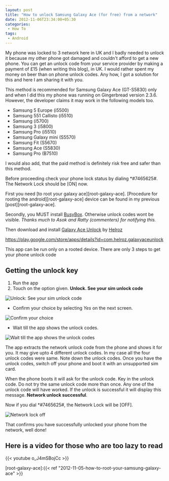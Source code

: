 ```yaml
---
layout: post
title: "How to unlock Samsung Galaxy Ace (for free) from a network"
date: 2012-11-06T23:34:00+05:30
categories:
 - How To
tags:
 - Android
---
```

My phone was locked to 3 network here in UK and I badly needed to unlock it
because my other phone got damaged and couldn't afford to get a new phone. You
can get an unlock code from your service provider by making a payment of £15
(when writing this blog), in UK. I would rather spent my money on beer than on
phone unlock codes. Any how, I got a solution for this and here I am sharing it
with you.

This method is recommended for Samsung Galaxy Ace (GT-S5830) only and when I did
this my phone was running on Gingerbread version 2.3.6. However, the developer
claims it may work in the following models too.

* Samsung 5 Europe (i5500)
* Samsung 551 Callisto (i5510)
* Samsung (i5700)
* Samsung 3 (i5800)
* Samsung Pro (i5510)
* Samsung Galaxy mini (S5570)
* Samsung Fit (S5670)
* Samsung Ace (S5830)
* Samsung Pro (B7510)

I would also add, that the paid method is definitely risk free and safer than
this method.

Before proceeding check your phone lock status by dialing *#7465625#. The
Network Lock should be [ON] now.

First you need [to root your galaxy ace][root-galaxy-ace]. [Procedure for
rooting the android][root-galaxy-ace] device can be found in my previous
[post][root-galaxy-ace].

Secondly, you MUST install [BusyBox](https://goo.gl/JOPF8). Otherwise unlock
codes wont be visible. *Thanks much to Asok and Ratty (commenters) for notifying
this.*

Then download and install [Galaxy Ace Unlock](https://goo.gl/lT2Yz) by
[Helroz](https://goo.gl/D5Cg4)

https://play.google.com/store/apps/details?id=com.helroz.galaxyaceunlock

This app can be run only on a rooted device. There are only 3 steps to get your
phone unlock code

## Getting the unlock key
1. Run the app
2. Touch on the option given. **Unlock. See your sim unlock code**

![Unlock: See your sim unlock code](https://1.bp.blogspot.com/-WQ-bNPQ-ezI/UJlN9OcFnnI/AAAAAAAADxc/MUTiLahTtb8/s1600/SC20121106-174547.png "See your sim unlock code")

* Confirm your choice by selecting *Yes* on the next screen.

![Confirm your choice](https://1.bp.blogspot.com/-2uNbRETZnMs/UJlOEZtscsI/AAAAAAAADxo/-1gmRBihI-4/s1600/SC20121106-174600.png "Select Yes")

* Wait till the app shows the unlock codes.

![Wait till the app shows the unlock codes](https://3.bp.blogspot.com/-jNFJf8ZiyqU/UJbK4pgwrjI/AAAAAAAADw8/qM4ws_1XMGE/s1600/SC20121013-235211.png "Wait till the app shows  the unlock codes")

The app extracts the network unlock code from the phone and shows it for you. It
may give upto 4 different unlock codes. In my case all the four unlock codes
were same. Note down the unlock codes. Once you have the unlock codes, switch
off your phone and boot it with an unsupported sim card.

When the phone boots it will ask for the unlock code. Key in the unlock code. Do
not try the same unlock code more than once. Any one of the unlock code will
have worked. If the unlock is successful it will display this message.
**Network unlock successful**.

Now if you dial *#7465625#, the Network Lock will be [OFF].

![Network lock off](https://1.bp.blogspot.com/-M6SxKa3Qa1Q/UJlNtvxnUoI/AAAAAAAADxQ/hv9O0fyrzjU/s1600/SC20121106-174519.png "Network lock off")

That confirms you have successfully unlocked your phone from the network, well done!

## Here is a video for those who are too lazy to read

{{< youtube o_J4mSBojCc >}}

[root-galaxy-ace]:{{< ref "2012-11-05-how-to-root-your-samsung-galaxy-ace" >}}
